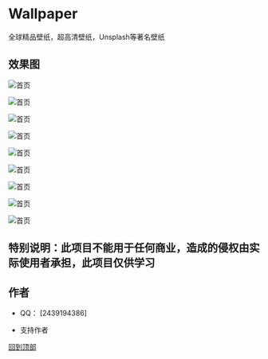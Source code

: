# Wallpaper
全球精品壁纸，超高清壁纸，Unsplash等著名壁纸

## 效果图

![首页](https://is1-ssl.mzstatic.com/image/thumb/PurpleSource126/v4/ad/e2/b7/ade2b717-0370-681e-5184-d5f0c8c59988/34a30eac-5081-4205-86a3-837010894e4e_Simulator_Screen_Shot_-_iPhone_14_Pro_Max_-_2023-09-26_at_16.56.22.png/1290x2796bb.png)

![首页](https://is1-ssl.mzstatic.com/image/thumb/PurpleSource126/v4/79/d5/44/79d54432-fc51-6296-6000-b69add38f9aa/ac29795c-ad39-49c4-95e1-6f340c3c6d26_Simulator_Screenshot_-_iPhone_15_Pro_Max_-_2023-09-28_at_14.20.48.png/1290x2796bb.png)

![首页](https://is1-ssl.mzstatic.com/image/thumb/PurpleSource116/v4/6e/7d/f0/6e7df0d4-d8d9-3d6a-30c0-13f7d71a80c7/340829b3-6b68-49d4-bb18-d84dc46526b2_Simulator_Screen_Shot_-_iPhone_14_Pro_Max_-_2023-09-22_at_16.12.03.png/1290x2796bb.png)

![首页](https://is1-ssl.mzstatic.com/image/thumb/PurpleSource126/v4/75/ef/a5/75efa5c6-349e-1fa4-bd3a-f56eb4aa1857/954b3cc0-e252-49f2-82a8-957412a971de_Simulator_Screen_Shot_-_iPhone_14_Pro_Max_-_2023-09-22_at_16.12.15.png/1290x2796bb.png)

![首页](https://is1-ssl.mzstatic.com/image/thumb/PurpleSource116/v4/13/2f/fd/132ffd30-2d84-76ad-3898-4437530cce01/43f1d696-a2b3-42f0-9de6-ee56c40a53f0_Simulator_Screen_Shot_-_iPhone_14_Pro_Max_-_2023-09-22_at_16.12.44.png/1290x2796bb.png)

![首页](https://is1-ssl.mzstatic.com/image/thumb/PurpleSource126/v4/ee/2a/c7/ee2ac79c-19e8-4277-c6e6-971c8cd2f311/af0d7caf-19c4-4a5b-96d7-c01dc48ec54e_Simulator_Screen_Shot_-_iPhone_14_Pro_Max_-_2023-09-22_at_16.13.04.png/1290x2796bb.png)

![首页](https://is1-ssl.mzstatic.com/image/thumb/PurpleSource126/v4/a9/ad/97/a9ad9794-0faf-1f8b-9dfd-dc54d8940eda/b3a58779-f24c-46d7-abe8-a6963d196e34_Simulator_Screen_Shot_-_iPhone_14_Pro_Max_-_2023-09-26_at_16.56.33.png/1290x2796bb.png)

![首页](https://is1-ssl.mzstatic.com/image/thumb/PurpleSource126/v4/2a/33/9b/2a339bd3-e1f1-67a2-47a7-f12875fce739/8d87e283-26b9-48fd-acd8-b93d2c107998_Simulator_Screenshot_-_iPhone_15_Pro_Max_-_2023-09-28_at_14.20.29.png/1290x2796bb.png)

![首页](https://is1-ssl.mzstatic.com/image/thumb/PurpleSource126/v4/02/37/c8/0237c837-8ed1-7987-3098-96136c444200/2157dec9-4243-4ce3-bcdf-e3920dc25334_Simulator_Screenshot_-_iPhone_15_Pro_Max_-_2023-09-28_at_13.14.14.png/1290x2796bb.png)

## 特别说明：此项目不能用于任何商业，造成的侵权由实际使用者承担，此项目仅供学习

## 作者

- QQ： [2439194386]

- 支持作者

[回到顶部](#readme)
